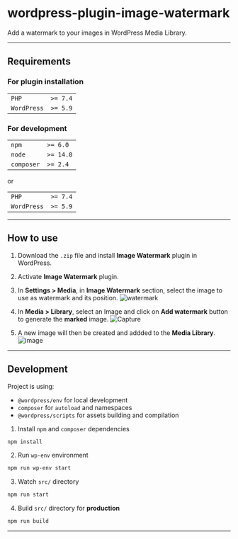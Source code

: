 # wordpress-plugin-image-watermark

Add a watermark to your images in WordPress Media Library.

---

## Requirements

### For plugin installation

|             |          |
| ----------- | -------- |
| `PHP`       | `>= 7.4` |
| `WordPress` | `>= 5.9` |

### For development

|            |           |
| ---------- | --------- |
| `npm`      | `>= 6.0`  |
| `node`     | `>= 14.0` |
| `composer` | `>= 2.4`  |

or

|             |          |
| ----------- | -------- |
| `PHP`       | `>= 7.4` |
| `WordPress` | `>= 5.9` |

---

## How to use

1. Download the `.zip` file and install **Image Watermark** plugin in WordPress.

2. Activate **Image Watermark** plugin.

3. In **Settings > Media**, in **Image Watermark** section, select the image to use as watermark and its position.
![watermark](https://user-images.githubusercontent.com/57893611/218743476-51392fd6-4f04-4f3e-a82d-77140507fc22.PNG)

4. In **Media > Library**, select an Image and click on **Add watermark** button to generate the **marked** image.
![Capture](https://user-images.githubusercontent.com/57893611/218743803-5bfd8ab1-b0ae-4e9a-8aad-5c7425891c6c.PNG)

5. A new image will then be created and addded to the **Media Library**.
![image](https://user-images.githubusercontent.com/57893611/218744047-4d8cee6d-4714-4df8-aafb-68073d6a4fce.png)


---

## Development

Project is using:

- `@wordpress/env` for local development
- `composer` for `autoload` and namespaces
- `@wordpress/scripts` for assets building and compilation

1. Install `npm` and `composer` dependencies

```sh
npm install
```

2. Run `wp-env` environment

```sh
npm run wp-env start
```

3. Watch `src/` directory

```sh
npm run start
```

4. Build `src/` directory for **production**

```sh
npm run build
```

---
